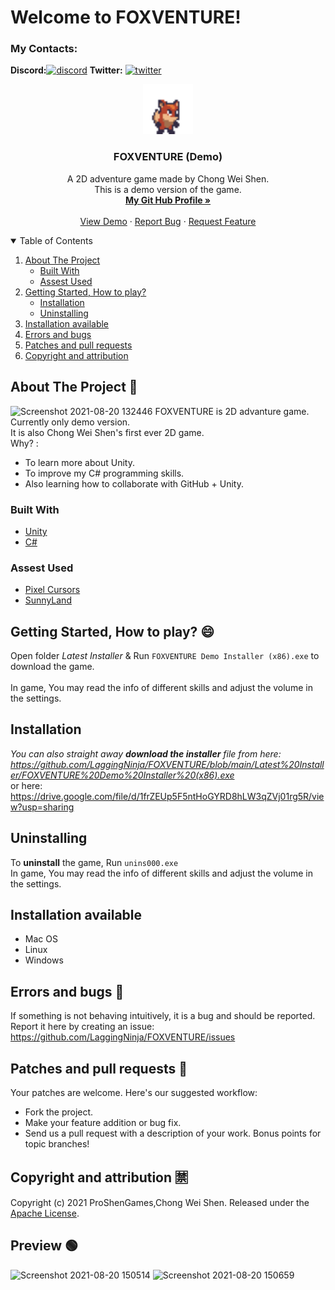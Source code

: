 # Welcome to FOXVENTURE!  
### My Contacts: 
**Discord:**[![discord][discord]][discord-url] **Twitter:** [![twitter][twitter]][twitter-url]


<p align="center">
  <a href="https://github.com/othneildrew/Best-README-Template">
    <img src="FOXVENTURE\Assets\Sunnyland\artwork\Sprites\player\idle\player-idle-1.png" alt="Logo" width="80" height="80">
  </a>

  <h3 align="center">FOXVENTURE (Demo)</h3>

  <p align="center">
    A 2D adventure game made by Chong Wei Shen.<br /> This is a demo version of the game.
    <br />
    <a href="https://github.com/LaggingNinja"><strong>My Git Hub Profile »</strong></a>
    <br />
    <br />
    <a href="https://github.com/LaggingNinja/FOXVENTURE#preview">View Demo</a>
    ·
    <a href="https://github.com/LaggingNinja/FOXVENTURE/issues">Report Bug</a>
    ·
    <a href="https://github.com/LaggingNinja/FOXVENTURE/issues">Request Feature</a>
  </p>
</p>

<!-- TABLE OF CONTENTS -->
<details open="open">
  <summary>Table of Contents</summary>
  <ol>
    <li>
      <a href="#about-the-project">About The Project</a>
      <ul>
        <li><a href="#built-with">Built With</a></li>
        <li><a href="#assest-used">Assest Used</a></li>
      </ul>
    </li>
    <li>
      <a href="#getting-started-how-to-play">Getting Started, How to play?</a>
      <ul>
        <li><a href="#installation">Installation</a></li>
         <li><a href="#uninstalling">Uninstalling</a></li>
      </ul>
    </li>
    <li><a href="#installation-available">Installation available</a></li>
    <li><a href="#errors-and-bugs">Errors and bugs</a></li>
    <li><a href="#patches-and-pull-requests">Patches and pull requests</a></li>
    <li><a href="#copyright-and-attribution"> Copyright and attribution</a></li>
  </ol>
</details>

<!-- ABOUT THE PROJECT -->
## About The Project :star2:
![Screenshot 2021-08-20 132446](https://user-images.githubusercontent.com/66457844/130183854-e91caeac-0824-4bd3-a28b-e9d927b4b5e0.png)
FOXVENTURE is 2D advanture game. Currently only demo version.<br />
It is also Chong Wei Shen's first ever 2D game.<br />
Why? :
* To learn more about Unity.
* To improve my C# programming skills.
* Also learning how to collaborate with GitHub + Unity.

### Built With 

* [Unity](https://unity.com)
* [C#](https://docs.microsoft.com/en-us/dotnet/csharp/)

### Assest Used
* [Pixel Cursors](https://assetstore.unity.com/packages/2d/gui/icons/pixel-cursors-109256)
* [SunnyLand](https://assetstore.unity.com/packages/2d/characters/sunny-land-103349)


## Getting Started, How to play? :smile:
Open folder *Latest Installer* & Run `FOXVENTURE Demo Installer (x86).exe` to download the game. <br /><br />
In game, You may read the info of different skills and adjust the volume in the settings.

## Installation
*You can also straight away **download the installer** file from here: https://github.com/LaggingNinja/FOXVENTURE/blob/main/Latest%20Installer/FOXVENTURE%20Demo%20Installer%20(x86).exe* <br />
or here: https://drive.google.com/file/d/1frZEUp5F5ntHoGYRD8hLW3qZVj01rg5R/view?usp=sharing <br />

## Uninstalling
To **uninstall** the game, Run `unins000.exe` <br />
In game, You may read the info of different skills and adjust the volume in the settings.

## Installation available
* Mac OS
* Linux
* Windows

## Errors and bugs :thinking:
If something is not behaving intuitively, it is a bug and should be reported.
Report it here by creating an issue: https://github.com/LaggingNinja/FOXVENTURE/issues

## Patches and pull requests 💬
Your patches are welcome. Here's our suggested workflow:
* Fork the project.
* Make your feature addition or bug fix.
* Send us a pull request with a description of your work. Bonus points for topic branches!

## Copyright and attribution :u7981:
Copyright (c) 2021 ProShenGames,Chong Wei Shen. Released under the [Apache License](https://github.com/LaggingNinja/FOXVENTURE/blob/main/LICENSE).

## Preview :green_circle:
![Screenshot 2021-08-20 150514](https://user-images.githubusercontent.com/66457844/130194011-d832cf19-c44b-4f2e-b485-983933e47088.png)
![Screenshot 2021-08-20 150659](https://user-images.githubusercontent.com/66457844/130194156-def5e721-812f-4b05-8554-ddbe5775614f.png)



[discord]: https://user-images.githubusercontent.com/66457844/130191087-57bd7136-795f-4fc3-bee7-d22179ae1fe9.png
[discord-url]: https://discord.link/SlowFamous
[twitter]: https://user-images.githubusercontent.com/66457844/130191218-f2583169-a9e5-42de-b07a-229ad98ff47a.png
[twitter-url]: https://twitter.com/ShenNotFound_
